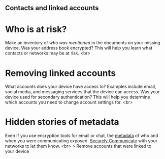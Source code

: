 
## Contacts and linked accounts

# Who is at risk?

Make an inventory of *who was mentioned* in the documents on your missing device. Was your address book encrypted? This will help you learn what contacts or networks may be at risk.
&lt;br&gt;
# Removing linked accounts
What accounts does your device have access to? Examples include email, social media, and messaging services that the device can access. Was your device used for secondary authentication? This will help you determine which accounts you need to change account settings for.
&lt;br&gt;
# Hidden stories of metadata
Even if you use encryption tools for email or chat, the [metadata](en/topics/understand-4-digisec/3-metadata/1-intro.md) of who and when you were communicating exposed. [Securely Communicate](en/topics/understand-4-digisec/4-secure-communications) with your networks to let them know.
&lt;br&gt;
&gt; Remove accounts that were linked to your device
